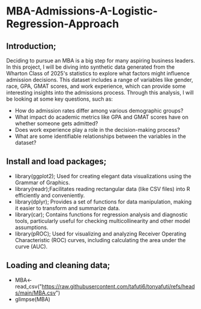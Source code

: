 # MBA-Admissions-A-Logistic-Regression-Approach
## Introduction;
Deciding to pursue an MBA is a big step for many aspiring business leaders. In this project, I will be diving into synthetic data generated from the Wharton Class of 2025's statistics to explore what factors might influence admission decisions. This dataset includes a range of variables like gender, race, GPA, GMAT scores, and work experience, which can provide some interesting insights into the admissions process.
Through this analysis, I will be looking at some key questions, such as:
- How do admission rates differ among various demographic groups?
- What impact do academic metrics like GPA and GMAT scores have on whether someone gets admitted?
- Does work experience play a role in the decision-making process?
- What are some identifiable relationships between the variables in the dataset? 

## Install and load packages; 
- library(ggplot2); Used for creating elegant data visualizations using the Grammar of Graphics.
- library(readr);Facilitates reading rectangular data (like CSV files) into R efficiently and conveniently.
- library(dplyr); Provides a set of functions for data manipulation, making it easier to transform and summarize data.
- library(car); Contains functions for regression analysis and diagnostic tools, particularly useful for checking multicollinearity and other model assumptions.
- library(pROC); Used for visualizing and analyzing Receiver Operating Characteristic (ROC) curves, including calculating the area under the curve (AUC).

## Loading and cleaning data;
- MBA<- read_csv("https://raw.githubusercontent.com/tafuti6/tonyafuti/refs/heads/main/MBA.csv")
- glimpse(MBA)
